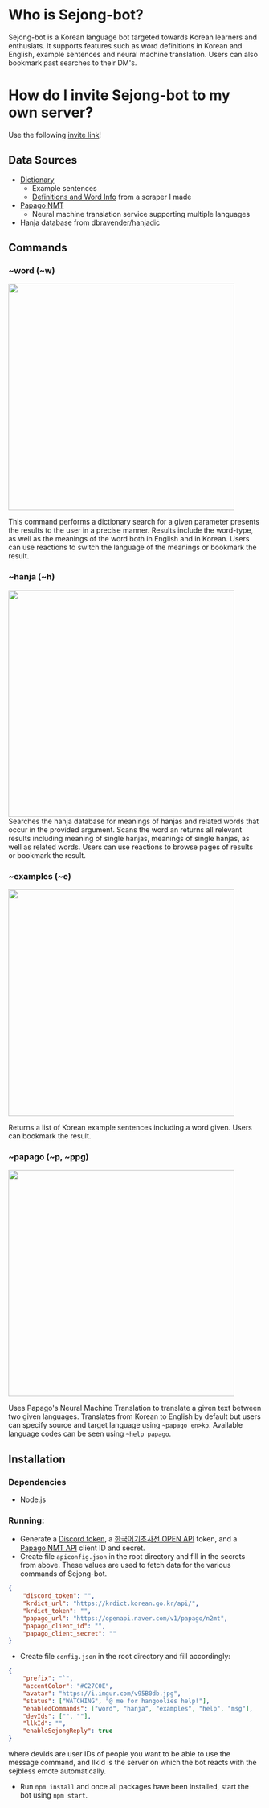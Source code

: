 # Who is Sejong-bot?
Sejong-bot is a Korean language bot targeted towards Korean learners and enthusiats. It supports features such as word definitions in Korean and English, example sentences and neural machine translation. Users can also bookmark past searches to their DM's.

# How do I invite Sejong-bot to my own server?

Use the following [invite link](https://discord.com/api/oauth2/authorize?client_id=529231054909865985&permissions=74752&scope=bot)!

## Data Sources
- [Dictionary](https://krdict.korean.go.kr/openApi/openApiInfo)
    - Example sentences
    - [Definitions and Word Info](https://github.com/jarjumarvin/krdict-api) from a scraper I made
- [Papago NMT](https://developers.naver.com/docs/nmt/reference/)
    - Neural machine translation service supporting multiple languages
- Hanja database from [dbravender/hanjadic](https://github.com/dbravender/hanjadic)

## Commands

### ~word (~w)
<img src="https://i.imgur.com/Zlw00b7.gif" width="450px">

This command performs a dictionary search for a given parameter presents the results to the user in a precise manner. Results include the word-type, as well as the meanings of the word both in English and in Korean. Users can use reactions to switch the language of the meanings or bookmark the result.

### ~hanja (~h)
<img src="https://i.imgur.com/N18cYT8.png" width="450px">
Searches the hanja database for meanings of hanjas and related words that occur in the provided argument. Scans the word an returns all relevant results including meaning of single hanjas, meanings of single hanjas, as well as related words.  Users can use reactions to browse pages of results or bookmark the result.

### ~examples (~e)
<img src="https://i.imgur.com/j7JXgls.png" width="450px">

Returns a list of Korean example sentences including a word given. Users can bookmark the result.

### ~papago (~p, ~ppg)
<img src="https://i.imgur.com/enoeuWF.png" width="450px">

Uses Papago's Neural Machine Translation to translate a given text between two given languages. Translates from Korean to English by default but users can specify source and target language using `~papago en>ko`. Available language codes can be seen using `~help papago`.

## Installation

### Dependencies
* Node.js

### Running:
- Generate a [Discord token](https://discordapp.com/developers/applications/), a [한국어기초사전 OPEN API](https://krdict.korean.go.kr/openApi/openApiInfo) token, and a [Papago NMT API](https://developers.naver.com/docs/nmt/reference/) client ID and secret.
- Create file `apiconfig.json` in the root directory and fill in the secrets from above. These values are used to fetch data for the various commands of Sejong-bot.
```json
{
    "discord_token": "",
    "krdict_url": "https://krdict.korean.go.kr/api/",
    "krdict_token": "",
    "papago_url": "https://openapi.naver.com/v1/papago/n2mt",
    "papago_client_id": "",
    "papago_client_secret": ""
}
```

- Create file `config.json` in the root directory and fill accordingly:
```json
{
    "prefix": "`",
    "accentColor": "#C27C0E",
    "avatar": "https://i.imgur.com/v95B0db.jpg",
    "status": ["WATCHING", "@ me for hangoolies help!"],
    "enabledCommands": ["word", "hanja", "examples", "help", "msg"],
    "devIds": ["", ""],
    "llkId": "",
    "enableSejongReply": true
}
```
where devIds are user IDs of people you want to be able to use the message command, and llkId is the server on which the bot reacts with the sejbless emote automatically.

- Run `npm install` and once all packages have been installed, start the bot using `npm start`.
